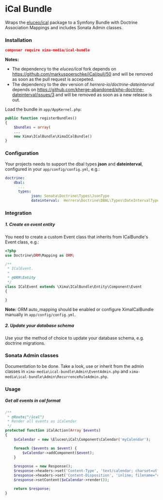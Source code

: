 iCal Bundle
===========

Wraps the [eluceo/ical](https://github.com/markuspoerschke/iCal) package to a Symfony Bundle with Doctrine Association Mappings and includes Sonata Admin classes.

### Installation

```json
composer require xima-media/ical-bundle
```

**Notes:**
* The dependency to the *eluceo/ical* fork depends on https://github.com/markuspoerschke/iCal/pull/50 and will be removed as soon as the pull request is accepeted.
* The dependency to the dev version of *herrera-io/doctrine-dateinterval* depends on https://github.com/kherge-abandoned/php-doctrine-dateinterval/issues/3 and will be removed as soon as a new release is out.

Load the bundle in `app/AppKernel.php`:
```php
public function registerBundles()
{
    $bundles = array(
    ...
    new Xima\ICalBundle\XimaICalBundle()
}
```      
           


### Configuration
Your projects needs to support the dbal types **json** and **dateinterval**, configured in your `app/config/config.yml`, e.g.:

```yml
doctrine:
    dbal:
      ...
      types:
            json: Sonata\Doctrine\Types\JsonType
            dateinterval:  Herrera\Doctrine\DBAL\Types\DateIntervalType
```

### Integration
##### 1. Create en event entity
You need to create a custom Event class that inherits from ICalBundle's Event class, e.g.:

```php
<?php
use Doctrine\ORM\Mapping as ORM;

/**
 * ICalEvent.
 *
 * @ORM\Entity
 */
class ICalEvent extends \Xima\ICalBundle\Entity\Component\Event
{

}
```

**Note:** ORM auto_mapping should be enabled or configure XimaICalBundle manually in `app/config/config.yml`.

##### 2. Update your database schema
Use your the method of choice to update your database schema, e.g. doctrine migrations.

### Sonata Admin classes

Documentation to be done. Take a look, use or inherit from the admin classes in `xima-media\ical-bundle\Admin\EventAdmin.php` and `xima-media\ical-bundle\Admin\RecurrenceRuleAdmin.php`.

### Usage

##### Get all events in cal format

```php
/**
 * @Route("/ical")
 * Render all events as iCalendar
 */
protected function iCalAction(Array $events)
{
    $vCalendar = new \Eluceo\iCal\Component\Calendar('myCalendar');

    foreach ($events as $event) {
        $vCalendar->addComponent($event);
    }
    
    $response = new Response();
    $response->headers->set('Content-Type', 'text/calendar; charset=utf-8');
    $response->headers->set('Content-Disposition', 'inline; filename="cal.ics"');
    $response->setContent($vCalendar->render());

    return $response;
}
```
